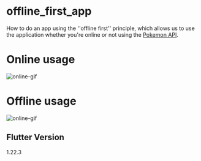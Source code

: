 # offline_first_app

How to do an app using the ''offline first'' principle, which allows us to use the application whether you're online or not using the [Pokemon API](https://pokeapi.co/).


# Online usage
![online-gif](https://github.com/arthurgiani/how-to-do/blob/master/offline_first_app/demos/online.gif)

# Offline usage
![online-gif](https://github.com/arthurgiani/how-to-do/blob/master/offline_first_app/demos/offline.gif)

## Flutter Version

1.22.3 
